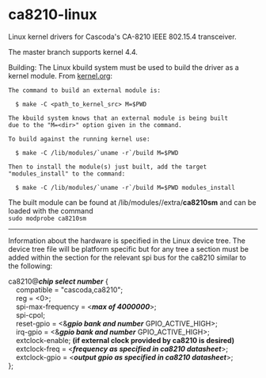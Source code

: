 # ca8210-linux
Linux kernel drivers for Cascoda's CA-8210 IEEE 802.15.4 transceiver.

The master branch supports kernel 4.4.

Building:
The Linux kbuild system must be used to build the driver as a kernel module. From [kernel.org](https://www.kernel.org/doc/Documentation/kbuild/modules.txt):

    The command to build an external module is:

	  $ make -C <path_to_kernel_src> M=$PWD

	The kbuild system knows that an external module is being built
	due to the "M=<dir>" option given in the command.

	To build against the running kernel use:

	  $ make -C /lib/modules/`uname -r`/build M=$PWD

	Then to install the module(s) just built, add the target
	"modules_install" to the command:

	  $ make -C /lib/modules/`uname -r`/build M=$PWD modules_install
The built module can be found at /lib/modules/<kernel version>/extra/**ca8210sm** and can be loaded with the command  
```sudo modprobe ca8210sm```

---
Information about the hardware is specified in the Linux device tree. The device tree file will be platform specific but for any tree a section must be added within the section for the relevant spi bus for the ca8210 similar to the following:

ca8210@**_chip select number_** {  
&nbsp;&nbsp;&nbsp;&nbsp;compatible = "cascoda,ca8210";  
&nbsp;&nbsp;&nbsp;&nbsp;reg = <0>;  
&nbsp;&nbsp;&nbsp;&nbsp;spi-max-frequency = <**_max of 4000000_**>;  
&nbsp;&nbsp;&nbsp;&nbsp;spi-cpol;  
&nbsp;&nbsp;&nbsp;&nbsp;reset-gpio = <&**_gpio bank and number_** GPIO_ACTIVE_HIGH>;  
&nbsp;&nbsp;&nbsp;&nbsp;irq-gpio = <&**_gpio bank and number_** GPIO_ACTIVE_HIGH>;  
&nbsp;&nbsp;&nbsp;&nbsp;extclock-enable; **(if external clock provided by ca8210 is desired)**  
&nbsp;&nbsp;&nbsp;&nbsp;extclock-freq = <**_frequency as specified in ca8210 datasheet_**>;  
&nbsp;&nbsp;&nbsp;&nbsp;extclock-gpio = <**_output gpio as specified in ca8210 datasheet_**>;  
};
